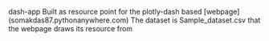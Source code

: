 dash-app
Built as resource point for the plotly-dash based [webpage] (somakdas87.pythonanywhere.com)
The dataset is Sample_dataset.csv that the webpage draws its resource from
